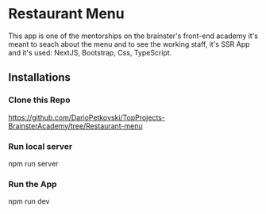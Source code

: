 # Restaurant Menu

This app is one of the mentorships on the brainster's front-end academy it's meant to seach about the menu and to see the working staff, it's SSR App and it's used: NextJS, Bootstrap, Css, TypeScript.

## Installations

### Clone this Repo

https://github.com/DarioPetkovski/TopProjects-BrainsterAcademy/tree/Restaurant-menu

### Run local server

npm run server

### Run the App

npm run dev

